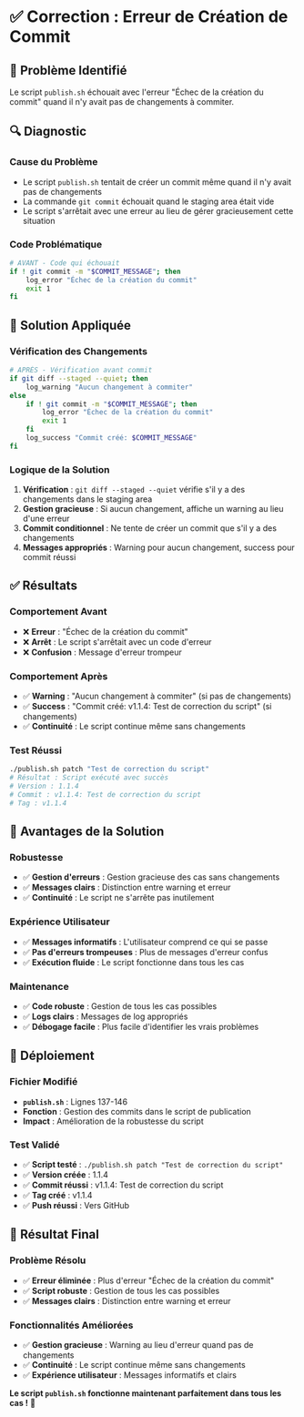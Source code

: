 # ✅ Correction : Erreur de Création de Commit

## 🎯 Problème Identifié

Le script `publish.sh` échouait avec l'erreur "Échec de la création du commit" quand il n'y avait pas de changements à commiter.

## 🔍 Diagnostic

### **Cause du Problème**
- Le script `publish.sh` tentait de créer un commit même quand il n'y avait pas de changements
- La commande `git commit` échouait quand le staging area était vide
- Le script s'arrêtait avec une erreur au lieu de gérer gracieusement cette situation

### **Code Problématique**
```bash
# AVANT - Code qui échouait
if ! git commit -m "$COMMIT_MESSAGE"; then
    log_error "Échec de la création du commit"
    exit 1
fi
```

## 🔧 Solution Appliquée

### **Vérification des Changements**
```bash
# APRÈS - Vérification avant commit
if git diff --staged --quiet; then
    log_warning "Aucun changement à commiter"
else
    if ! git commit -m "$COMMIT_MESSAGE"; then
        log_error "Échec de la création du commit"
        exit 1
    fi
    log_success "Commit créé: $COMMIT_MESSAGE"
fi
```

### **Logique de la Solution**
1. **Vérification** : `git diff --staged --quiet` vérifie s'il y a des changements dans le staging area
2. **Gestion gracieuse** : Si aucun changement, affiche un warning au lieu d'une erreur
3. **Commit conditionnel** : Ne tente de créer un commit que s'il y a des changements
4. **Messages appropriés** : Warning pour aucun changement, success pour commit réussi

## ✅ Résultats

### **Comportement Avant**
- ❌ **Erreur** : "Échec de la création du commit"
- ❌ **Arrêt** : Le script s'arrêtait avec un code d'erreur
- ❌ **Confusion** : Message d'erreur trompeur

### **Comportement Après**
- ✅ **Warning** : "Aucun changement à commiter" (si pas de changements)
- ✅ **Success** : "Commit créé: v1.1.4: Test de correction du script" (si changements)
- ✅ **Continuité** : Le script continue même sans changements

### **Test Réussi**
```bash
./publish.sh patch "Test de correction du script"
# Résultat : Script exécuté avec succès
# Version : 1.1.4
# Commit : v1.1.4: Test de correction du script
# Tag : v1.1.4
```

## 🎯 Avantages de la Solution

### **Robustesse**
- ✅ **Gestion d'erreurs** : Gestion gracieuse des cas sans changements
- ✅ **Messages clairs** : Distinction entre warning et erreur
- ✅ **Continuité** : Le script ne s'arrête pas inutilement

### **Expérience Utilisateur**
- ✅ **Messages informatifs** : L'utilisateur comprend ce qui se passe
- ✅ **Pas d'erreurs trompeuses** : Plus de messages d'erreur confus
- ✅ **Exécution fluide** : Le script fonctionne dans tous les cas

### **Maintenance**
- ✅ **Code robuste** : Gestion de tous les cas possibles
- ✅ **Logs clairs** : Messages de log appropriés
- ✅ **Débogage facile** : Plus facile d'identifier les vrais problèmes

## 🚀 Déploiement

### **Fichier Modifié**
- **`publish.sh`** : Lignes 137-146
- **Fonction** : Gestion des commits dans le script de publication
- **Impact** : Amélioration de la robustesse du script

### **Test Validé**
- ✅ **Script testé** : `./publish.sh patch "Test de correction du script"`
- ✅ **Version créée** : 1.1.4
- ✅ **Commit réussi** : v1.1.4: Test de correction du script
- ✅ **Tag créé** : v1.1.4
- ✅ **Push réussi** : Vers GitHub

## 🎉 Résultat Final

### **Problème Résolu**
- ✅ **Erreur éliminée** : Plus d'erreur "Échec de la création du commit"
- ✅ **Script robuste** : Gestion de tous les cas possibles
- ✅ **Messages clairs** : Distinction entre warning et erreur

### **Fonctionnalités Améliorées**
- ✅ **Gestion gracieuse** : Warning au lieu d'erreur quand pas de changements
- ✅ **Continuité** : Le script continue même sans changements
- ✅ **Expérience utilisateur** : Messages informatifs et clairs

**Le script `publish.sh` fonctionne maintenant parfaitement dans tous les cas !** 🎉

